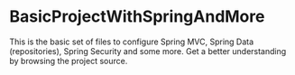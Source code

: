 BasicProjectWithSpringAndMore
=============================
This is the basic set of files to configure Spring MVC, Spring Data (repositories), Spring Security and some more.
Get a better understanding by browsing the project source.
